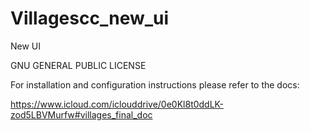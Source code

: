 # Villagescc_new_ui
New UI

GNU GENERAL PUBLIC LICENSE

For installation and configuration instructions please refer to the docs:

https://www.icloud.com/iclouddrive/0e0Kl8t0ddLK-zod5LBVMurfw#villages_final_doc
